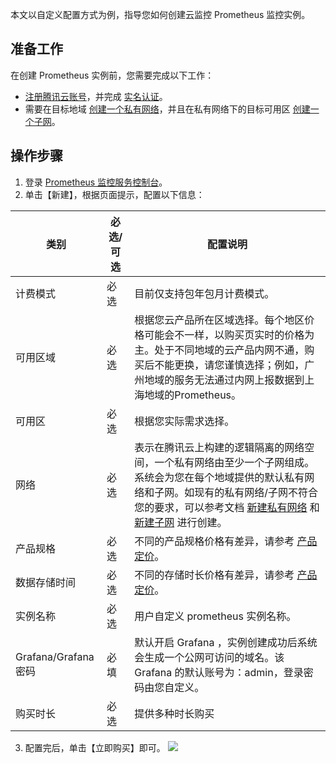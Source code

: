 本文以自定义配置方式为例，指导您如何创建云监控 Prometheus 监控实例。

## 准备工作

在创建 Prometheus 实例前，您需要完成以下工作：

- [注册腾讯云账号](https://cloud.tencent.com/document/product/378/17985)，并完成 [实名认证](https://cloud.tencent.com/document/product/378/3629)。
- 需要在目标地域 [创建一个私有网络](https://cloud.tencent.com/document/product/215/36515)，并且在私有网络下的目标可用区 [创建一个子网](https://cloud.tencent.com/document/product/215/36517)。

## 操作步骤

1. 登录 [ Prometheus 监控服务控制台](https://console.cloud.tencent.com/monitor/prometheus)。
2. 单击【新建】，根据页面提示，配置以下信息：

| 类别                | 必选/可选 | 配置说明                                                     |
| ------------------- | --------- | ------------------------------------------------------------ |
| 计费模式            | 必选      | 目前仅支持包年包月计费模式。                                 |
| 可用区域            | 必选      | 根据您云产品所在区域选择。每个地区价格可能会不一样，以购买页实时的价格为主。处于不同地域的云产品内网不通，购买后不能更换，请您谨慎选择；例如，广州地域的服务无法通过内网上报数据到上海地域的Prometheus。 |
| 可用区              | 必选      | 根据您实际需求选择。                                         |
| 网络                | 必选      | 表示在腾讯云上构建的逻辑隔离的网络空间，一个私有网络由至少一个子网组成。系统会为您在每个地域提供的默认私有网络和子网。如现有的私有网络/子网不符合您的要求，可以参考文档 [新建私有网络](https://cloud.tencent.com/document/product/215/36515) 和 [新建子网](https://cloud.tencent.com/document/product/215/36517) 进行创建。 |
| 产品规格            | 必选      | 不同的产品规格价格有差异，请参考 [产品定价](https://cloud.tencent.com/document/product/248/50134)。 |
| 数据存储时间        | 必选      | 不同的存储时长价格有差异，请参考 [产品定价](https://cloud.tencent.com/document/product/248/50134)。 |
| 实例名称            | 必选      | 用户自定义 prometheus 实例名称。                             |
| Grafana/Grafana密码 | 必填      | 默认开启 Grafana ，实例创建成功后系统会生成一个公网可访问的域名。该 Grafana 的默认账号为：admin，登录密码由您自定义。 |
| 购买时长                | 必选| 提供多种时长购买                                                     |

3. 配置完后，单击【立即购买】即可。
![](https://main.qcloudimg.com/raw/1a12bc3cb261be4482eaf6a6fe28c610.png)
